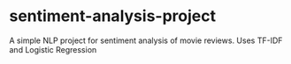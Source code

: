 # sentiment-analysis-project
A simple NLP project for sentiment analysis of movie reviews. Uses TF-IDF and Logistic Regression
